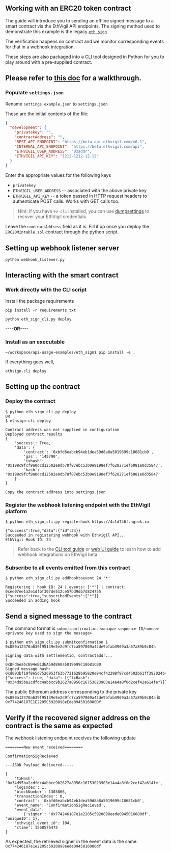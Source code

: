 ## Working with an ERC20 token contract

The guide will introduce you to sending an offline signed message to a smart contract via the EthVigil API endpoints.
The signing method used to demonstrate this example is the legacy [`eth_sign`](https://github.com/ethereum/wiki/wiki/JSON-RPC#eth_sign)

The verification happens on contract and we monitor corresponding events for that in a webhook integration.

These steps are also packaged into a CLI tool designed in Python for you to play around with a pre-supplied contract.



## Please refer to [this doc](https://ethvigil.com/docs/erc20_example_code) for a walkthrough.

### Populate `settings.json`
Rename `settings.example.json` to `settings.json`

These are the initial contents of the file:

```json
{
  "development": {
    "privatekey": "",
    "contractAddress": "",
    "REST_API_ENDPOINT": "https://beta-api.ethvigil.com/v0.1",
    "INTERNAL_API_ENDPOINT": "https://beta.ethvigil.com/api",
    "ETHVIGIL_USER_ADDRESS": "0xaddr",
    "ETHVIGIL_API_KEY": "1212-1212-12-12"
  }
}
```
Enter the appropriate values for the following keys
* `privatekey`
* `ETHVIGIL_USER_ADDRESS` -- associated with the above private key
* `ETHVIGIL_API_KEY` -- a token passed in HTTP request headers to authenticate POST calls. Works with GET calls too.

>Hint: If you have `ev-cli` installed, you can use [dumpsettings](https://ethvigil.com/docs/cli_onboarding#backup-settings-and-recover-later) to recover your EthVigil credentials

Leave the `contractAddress` field as it is.
Fill it up once you deploy the `ERC20Mintable.sol` contract through the python script.

## Setting up webhook listener server

`python webhook_listener.py`

## Interacting with the smart contract

### Work directly with the CLI script
Install the package requirements

`pip install -r requirements.txt`

`python eth_sign_cli.py deploy`

**----OR----**

### Install as an executable

```
~/workspace/api-usage-examples/eth_sign$ pip install -e .
```

If everything goes well,

`ethsign-cli deploy`

## Setting up the contract

### Deploy the contract

```
$ python eth_sign_cli.py deploy 
OR 
$ ethsign-cli deploy

Contract address was not supplied in configuration
Deployed contract results
{
    'success': True, 
    'data': {
        'contract': '0xbfd6eabcb94eb1dea59d8a8a5019699c18681cb0', 
        'gas': '145790', 
        'txhash': '0x198c9fcf9a0dcd12502e8db78f87ebc53b0e9198ef7f628271ef6081e0d35847', 
        'hash': '0x198c9fcf9a0dcd12502e8db78f87ebc53b0e9198ef7f628271ef6081e0d35847'
    }
}

Copy the contract address into settings.json
```

### Register the webhook listening endpoint with the EthVigil platform

```
$ python eth_sign_cli.py registerhook https://4c1d746f.ngrok.io

{"success":true,"data":{"id":24}}
Succeeded in registering webhook with Ethvigil API...
EthVigil Hook ID: 24
```

>Refer back to the [CLI tool guide](https://ethvigil.com/docs/cli_onboarding.html#webhooks) or [web UI guide](https://ethvigil.com/docs/web_onboarding/#webhooks) to learn how to add webhook integrations on EthVigil beta

### Subscribe to all events emitted from this contract

``` 
$ python eth_sign_cli.py addhooktoevent 24 '*'

Registering | hook ID: 24 | events: ['*'] | contract: 0xee07ee1a2e1dfbf307de512ce57bd9db7d824755
{"success":true,"subscribedEvents":["*"]}
Succeeded in adding hook
```

## Send a signed message to the contract
The command format is `submitconfirmation <unique sequence ID/nonce> <private key used to sign the message>`
``` 
$ python eth_sign_cli.py submitconfirmation 1 0x080a12470a639f95139e5e2d9fc7ca597869a42de9bfab4969a3a57a89b0c84a

Signing data with settlementid, contractaddr...
1
0xBFd6eabcB94eB1dEA59d8A8a5019699C18681CB0
Signed message hash: 0xd093bf19f8e5d7526953f63b7721628b95820e94cf42298f97cd4502b61ff392024b4030ee7db3f74690e721289b287583d72ccd8ad297e69c822eb4f1f87c2a1b
{"success": true, "data": [{"txHash": "0x34d95ba2cdfdc4abbcc9b2627a8956c16753023903e14a4a8f0d2cef42a614fe"}]}
```

The public Ethereum address corresponding to the private key `0x080a12470a639f95139e5e2d9fc7ca597869a42de9bfab4969a3a57a89b0c84a` is `0x774246187E1E2205C5920898eEde0945016080Df`

## Verify if the recovered signer address on the contract is the same as expected

The webhook listening endpoint receives the following update

``` 
========New event received========

ConfirmationSigRecieved

---JSON Payload delivered-----

{
    'txHash': '0x34d95ba2cdfdc4abbcc9b2627a8956c16753023903e14a4a8f0d2cef42a614fe', 
    'logIndex': 1, 
    'blockNumber': 1303866, 
    'transactionIndex': 0, 
    'contract': '0xbfd6eabcb94eb1dea59d8a8a5019699c18681cb0', 
    'event_name': 'ConfirmationSigRecieved', 
    'event_data': 
        {'signer': '0x774246187e1e2205c5920898eede0945016080df', 'uniqueID': 1}, 
    'ethvigil_event_id': 104, 
    'ctime': 1568576475
}
```

As expected, the retrieved signer in the event data is the same: `0x774246187e1e2205c5920898eede0945016080df`
